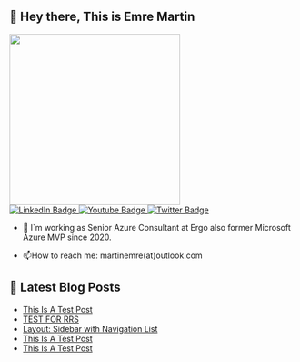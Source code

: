 ## 👋 Hey there, This is Emre Martin  

<div id="header" align="left">
  <img src="https://media.giphy.com/media/bk8UGCysurqC2gmJ0o/giphy.gif" width="300"/>
</div>
<div id="badges"  align="left" >
  <a href="[your-linkedin-URL](https://www.linkedin.com/in/martinemre/)">
    <img src="https://img.shields.io/badge/LinkedIn-blue?style=for-the-badge&logo=linkedin&logoColor=white" alt="LinkedIn Badge"/>
  </a>
  <a href="your-youtube-URL">
    <img src="https://img.shields.io/badge/YouTube-red?style=for-the-badge&logo=youtube&logoColor=white" alt="Youtube Badge"/>
  </a>
  <a href="https://x.com/emr3martin?t=rQD5H0AYuUFkWg3nthiu8w&s=09">
    <img src="https://img.shields.io/badge/Twitter-blue?style=for-the-badge&logo=twitter&logoColor=white" alt="Twitter Badge"/>
  </a>   
</div>

- :telescope: I`m working as Senior Azure Consultant at Ergo also former Microsoft Azure MVP since 2020.

- :mailbox:How to reach me: martinemre(at)outlook.com
  
## 📩 Latest Blog Posts 
<!-- BLOG-POST-LIST:START -->
- [This Is A Test Post](https://martin3mre.github.io/layout/uncategorized/TEST/)
- [TEST FOR RRS](https://martin3mre.github.io/layout/tr/TEST-FOR-RRS/)
- [Layout: Sidebar with Navigation List](https://martin3mre.github.io/This-post-has-navigation-list/)
- [This Is A Test Post](https://martin3mre.github.io/layout/uncategorized/This-is-a-Test-Post/)
- [This Is A Test Post](https://martin3mre.github.io/layout/uncategorized/tr/2TEST/)
<!-- BLOG-POST-LIST:END -->

##  
<img src="https://komarev.com/ghpvc/?username=martin3mre&style=flat-square&color=blue" alt=""/>


